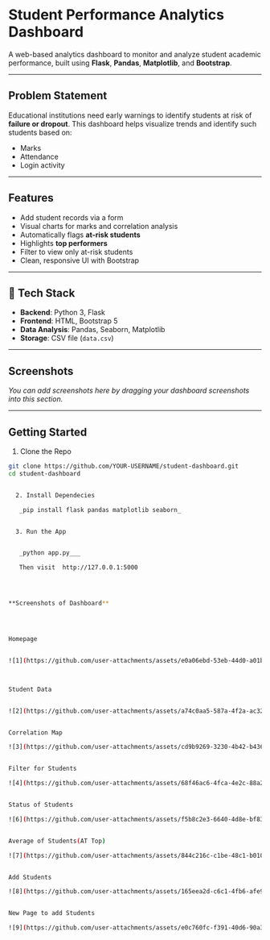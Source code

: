 

#  Student Performance Analytics Dashboard

A web-based analytics dashboard to monitor and analyze student academic performance, built using **Flask**, **Pandas**, **Matplotlib**, and **Bootstrap**.

---

##  Problem Statement

Educational institutions need early warnings to identify students at risk of **failure or dropout**. This dashboard helps visualize trends and identify such students based on:

- Marks
- Attendance
- Login activity

---

##  Features

-  Add student records via a form
-  Visual charts for marks and correlation analysis
-  Automatically flags **at-risk students**
-  Highlights **top performers**
-  Filter to view only at-risk students
-  Clean, responsive UI with Bootstrap

---

## 📂 Tech Stack

- **Backend**: Python 3, Flask
- **Frontend**: HTML, Bootstrap 5
- **Data Analysis**: Pandas, Seaborn, Matplotlib
- **Storage**: CSV file (`data.csv`)

---

##  Screenshots

_You can add screenshots here by dragging your dashboard screenshots into this section._

---

##  Getting Started

 1. Clone the Repo

```bash
git clone https://github.com/YOUR-USERNAME/student-dashboard.git
cd student-dashboard


  2. Install Dependecies

   _pip install flask pandas matplotlib seaborn_


  3. Run the App


   _python app.py___

   Then visit  http://127.0.0.1:5000




**Screenshots of Dashboard**




Homepage


![1](https://github.com/user-attachments/assets/e0a06ebd-53eb-44d0-a01b-858ed3c03d0c)



Student Data


![2](https://github.com/user-attachments/assets/a74c0aa5-587a-4f2a-ac32-6464944126ca)


Correlation Map

![3](https://github.com/user-attachments/assets/cd9b9269-3230-4b42-b436-0a21fef61c61)


Filter for Students

![4](https://github.com/user-attachments/assets/68f46ac6-4fca-4e2c-88a2-1e1f51d529e2)


Status of Students

![6](https://github.com/user-attachments/assets/f5b8c2e3-6640-4d8e-bf83-d12e40569880)


Average of Students(AT Top)

![7](https://github.com/user-attachments/assets/844c216c-c1be-48c1-b010-980324e0a78c)


Add Students

![8](https://github.com/user-attachments/assets/165eea2d-c6c1-4fb6-afe9-57414f06c85c)


New Page to add Students

![9](https://github.com/user-attachments/assets/e0c760fc-f391-40d6-90a3-a18c7a5abec3)








 
   
